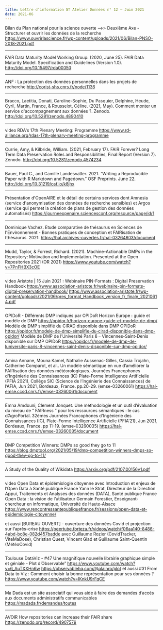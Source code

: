 ```yaml
---
title: Lettre d’information GT Atelier Données n° 12 – Juin 2021
date: 2021-06
---
```



Bilan du Plan national pour la science ouverte -->> Deuxième Axe - Structurer et ouvrir les données de la recherche 
https://www.ouvrirlascience.fr/wp-content/uploads/2021/06/Bilan-PNSO-2018-2021.pdf

----------------------------------------

FAIR Data Maturity Model Working Group. (2020, June 25). FAIR Data Maturity Model. Specification and Guidelines (Version 1.0). 
http://doi.org/10.15497/rda00050

----------------------------------------

ANF : La protection des données personnelles dans les projets de recherche
http://corist-shs.cnrs.fr/node/1136

----------------------------------------

Bracco, Laetitia, Donati, Caroline-Sophie, Du Pasquier, Delphine, Heude, Cyril, Martin, France, & Rousselot, Céline. (2021, May). Comment monter un service d'accompagnement aux données ?. Zenodo. 
http://doi.org/10.5281/zenodo.4890410

----------------------------------------

video RDA's 17th Plenary Meeting: Programme
https://www.rd-alliance.org/rdas-17th-plenary-meeting-programme

----------------------------------------

Currie, Amy, & Kilbride, William. (2021, February 17). FAIR Forever? Long Term Data Preservation Roles and Responsibilities, Final Report (Version 7). Zenodo. 
http://doi.org/10.5281/zenodo.4574234

----------------------------------------

Bauer, Paul C., and Camille Landesvatter. 2021. “Writing a Reproducible Paper with R Markdown and Pagedown.” OSF Preprints. June 22. 
http://doi.org/10.31219/osf.io/k8jhx

----------------------------------------

Présentation d'OpenAIRE et le détail de certains services dont Amnesia (service d'anonymisation des données de recherche sensibles) et Argos (service qui permet la création de plans de gestion des données automatisés)
https://journeeopenaire.sciencesconf.org/resource/page/id/1

----------------------------------------

Dominique Vachez. Etude comparative de thésaurus en Sciences de l'Environnement - Bonnes pratiques de conception et FAIRisation de tthésaurus. 2021.
https://hal.archives-ouvertes.fr/hal-03264803/document

----------------------------------------

Mudd, Taylor, & Forrest, Richard. (2021). Machine-Actionable DMPs in the Repository: Motivation and Implementation. Presented at the Open Repositories 2021 (OR 2021)
https://www.youtube.com/watch?v=7PnFHBX3cOE

----------------------------------------

video Aristote | 15 Juin 2021 : Webinaire PIN-Formats : Digital Preservation Handbook
https://www.association-aristote.fr/webinaire-pin-formats-digital-preservation-handbook/
https://www.association-aristote.fr/wp-content/uploads/2021/06/pres_format_Handbook_version_fr_finale_20210614.pdf

----------------------------------------

OPIDoR - Différents DMP indiqués par OPIDoR 
Horizon Europe : guide et modèle de DMP https://opidor.fr/horizon-europe-guide-et-modele-de-dmp/
Modèle de DMP simplifié du CIRAD disponible dans DMP OPIDoR https://opidor.fr/modele-de-dmp-simplifie-du-cirad-disponible-dans-dmp-opidor/
Modèle de DMP de l’Université Paris 8 – Vincennes-Saint-Denis disponible sur DMP OPIDoR https://opidor.fr/modele-de-dmp-de-luniversite-paris-8-vincennes-saint-denis-disponible-sur-dmp-opidor/

----------------------------------------

Amina Annane, Mouna Kamel, Nathalie Aussenac-Gilles, Cassia Trojahn, Catherine Comparot, et al.. Un modèle sémantique en vue d’améliorer la FAIRisation des données météorologiques. Journées Francophones d'Ingénierie des Connaissances (IC) Plate-Forme Intelligence Artificielle (PFIA 2021), Collège SIC (Science de l’Ingénierie des Connaissances) de l’AFIA, Jun 2021, Bordeaux, France. pp.20-29. (emse-03260061)
https://hal-emse.ccsd.cnrs.fr/emse-03260061/document

----------------------------------------

Emna Amdouni, Clement Jonquet. Une méthodologie et un outil d’évaluation du niveau de “ FAIRness ” pour les ressources sémantiques : le cas d’AgroPortal. 32èmes Journées Francophones d'Ingénierie des Connaissances (IC), Plate-Forme Intelligence Artificielle (PFIA'21), Jun 2021, Bordeaux, France. pp 11-19. (emse-03260035)
https://hal-emse.ccsd.cnrs.fr/emse-03260035/document

----------------------------------------

DMP Competition Winners: DMPs so good they go to 11 
https://blog.dmptool.org/2021/05/19/dmp-competition-winners-dmps-so-good-they-go-to-11/

----------------------------------------

A Study of the Quality of Wikidata
https://arxiv.org/pdf/2107.00156v1.pdf

----------------------------------------

video Open Data et épidémiologie citoyenne avec 
Introduction et enjeux de l’Open Data à Santé publique France
Yann le Strat, Directeur de la Direction Appui, Traitements et Analyses des données (DATA), Santé publique France
Open Data : la vision de l’utilisateur
Germain Forestier, Enseignant-chercheur en informatique, Université de Haute-Alsace
https://www.rencontressantepubliquefrance.fr/sessions/open-data-et-epidemiologie-citoyenne/

et aussi [BUREAU OUVERT] - ouverture des données Covid et projection sur l'après-crise
https://peertube.forteza.fr/videos/watch/f06aa140-8486-4abd-bc8e-082d457badde
avec Guillaume Rozier (CovidTracker, ViteMaDose), Christian Quest, Vincent Glad et Guillaume Saint-Quentin (MétéoCovid) 

----------------------------------------

Toulouse DataViz - #47 Une magnifique nouvelle librairie graphique simple et géniale - Plot d’Observable”
https://www.youtube.com/watch?v=6_AuTXXHn6w
https://observablehq.com/@alainro/plot
et aussi
#31 From Data to Viz : Comment choisir la bonne représentation pour ses données ?
https://www.youtube.com/watch?v=IKnkU9rFqCE

----------------------------------------

Ma Dada est un site associatif qui vous aide à faire des demandes d’accès aux documents administratifs communicables
https://madada.fr/demandes/toutes

----------------------------------------

AVOIR How repositories can increase their FAIR share  https://zenodo.org/record/4907579


